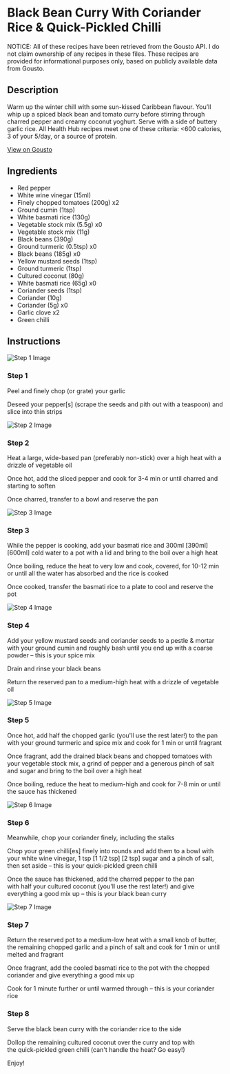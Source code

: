# Black Bean Curry With Coriander Rice & Quick-Pickled Chilli

NOTICE: All of these recipes have been retrieved from the Gousto API. I do not claim ownership of any recipes in these files. These recipes are provided for informational purposes only, based on publicly available data from Gousto.

## Description

Warm up the winter chill with some sun-kissed Caribbean flavour. You’ll whip up a spiced black bean and tomato curry before stirring through charred pepper and creamy coconut yoghurt. Serve with a side of buttery garlic rice. All Health Hub recipes meet one of these criteria: <600 calories, 3 of your 5/day, or a source of protein.

[View on Gousto](https://www.gousto.co.uk/recipes/cookbook/spiced-black-bean-curry-with-coriander-rice-pickled-chilli)

## Ingredients

- Red pepper
- White wine vinegar (15ml)
- Finely chopped tomatoes (200g) x2
- Ground cumin (1tsp)
- White basmati rice (130g)
- Vegetable stock mix (5.5g) x0
- Vegetable stock mix (11g)
- Black beans (390g)
- Ground turmeric (0.5tsp) x0
- Black beans (185g) x0
- Yellow mustard seeds (1tsp)
- Ground turmeric (1tsp)
- Cultured coconut (80g)
- White basmati rice (65g) x0
- Coriander seeds (1tsp)
- Coriander (10g)
- Coriander (5g) x0
- Garlic clove x2
- Green chilli

## Instructions

![Step 1 Image](https://production-media.gousto.co.uk/cms/recipe-step-image/Step-1-1667908532769-x200.jpg)

### Step 1

Peel and finely chop (or grate) your garlic

Deseed your pepper[s] (scrape the seeds and pith out with a teaspoon) and slice into thin strips

![Step 2 Image](https://production-media.gousto.co.uk/cms/recipe-step-image/Step-2-1667908536213-x200.jpg)

### Step 2

Heat a large, wide-based pan (preferably non-stick) over a high heat with a drizzle of vegetable oil

Once hot, add the sliced pepper and cook for 3-4 min or until charred and starting to soften

Once charred, transfer to a bowl and reserve the pan

![Step 3 Image](https://production-media.gousto.co.uk/cms/recipe-step-image/Step-3-1667908539904-x200.jpg)

### Step 3

While the pepper is cooking, add your basmati rice and 300ml <span class="text-purple">[390ml]</span> <span class="text-danger">[600ml] </span>cold water to a pot with a lid and bring to the boil over a high heat

Once boiling, reduce the heat to very low and cook, covered, for 10-12 min or until all the water has absorbed and the rice is cooked

Once cooked, transfer the basmati rice to a plate to cool and reserve the pot

![Step 4 Image](https://production-media.gousto.co.uk/cms/recipe-step-image/Step-4-1667908544908-x200.jpg)

### Step 4

Add your yellow mustard seeds and coriander seeds to a pestle & mortar with your ground cumin and roughly bash until you end up with a coarse powder – this is your spice mix

Drain and rinse your black beans

Return the reserved pan to a medium-high heat with a drizzle of vegetable oil

![Step 5 Image](https://production-media.gousto.co.uk/cms/recipe-step-image/Step-5-1667908548421-x200.jpg)

### Step 5

Once hot, add half the chopped garlic (you'll use the rest later!) to the pan with your ground turmeric and spice mix and cook for 1 min or until fragrant

Once fragrant, add the drained black beans and chopped tomatoes with your vegetable stock mix, a grind of pepper and a generous pinch of salt and sugar and bring to the boil over a high heat

Once boiling, reduce the heat to medium-high and cook for 7-8 min or until the sauce has thickened

![Step 6 Image](https://production-media.gousto.co.uk/cms/recipe-step-image/Step-6-1667908551936-x200.jpg)

### Step 6

Meanwhile, chop your coriander finely, including the stalks

Chop your green chilli[es] finely into rounds and add them to a bowl with your white wine vinegar, 1 tsp <span class="text-purple">[1 1/2 tsp] </span><span class="text-danger">[2 tsp]</span> sugar and a pinch of salt, then set aside – this is your quick-pickled green chilli

Once the sauce has thickened, add the charred pepper to the pan with half your cultured coconut (you'll use the rest later!) and give everything a good mix up – this is your black bean curry

![Step 7 Image](https://production-media.gousto.co.uk/cms/recipe-step-image/Step-7-1667908555802-x200.jpg)

### Step 7

Return the reserved pot to a medium-low heat with a small knob of butter, the remaining chopped garlic and a pinch of salt and cook for 1 min or until melted and fragrant

Once fragrant, add the cooled basmati rice to the pot with the chopped coriander and give everything a good mix up

Cook for 1 minute further or until warmed through – this is your coriander rice

### Step 8

Serve the black bean curry with the coriander rice to the side

Dollop the remaining cultured coconut over the curry and top with the quick-pickled green chilli (can't handle the heat? Go easy!)

Enjoy!

